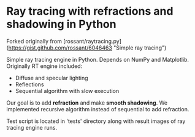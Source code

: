 # Ray tracing with refractions and shadowing in Python

Forked originally from [rossant/raytracing.py] (https://gist.github.com/rossant/6046463 "Simple ray tracing")

Simple ray tracing engine in Python. Depends on NumPy and Matplotlib.
Originally RT engine included:
+ Diffuse and specular lighting
+ Reflections
+ Sequential algorithm with slow execution

Our goal is to add **refraction** and make **smooth shadowing**.
We implemented recursive algorithm instead of sequential to add refraction.

Test script is located in 'tests' directory along with result images of ray tracing engine runs.


